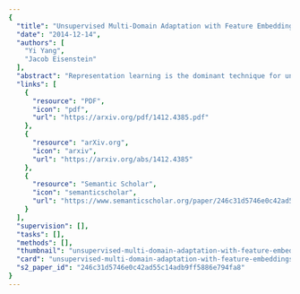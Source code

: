```yaml
---
{
  "title": "Unsupervised Multi-Domain Adaptation with Feature Embeddings",
  "date": "2014-12-14",
  "authors": [
    "Yi Yang",
    "Jacob Eisenstein"
  ],
  "abstract": "Representation learning is the dominant technique for unsupervised domain adaptation, but existing approaches often require the specification of \"pivot features\" that generalize across domains, which are selected by task-specific heuristics. We show that a novel but simple feature embedding approach provides better performance, by exploiting the feature template structure common in NLP problems.",
  "links": [
    {
      "resource": "PDF",
      "icon": "pdf",
      "url": "https://arxiv.org/pdf/1412.4385.pdf"
    },
    {
      "resource": "arXiv.org",
      "icon": "arxiv",
      "url": "https://arxiv.org/abs/1412.4385"
    },
    {
      "resource": "Semantic Scholar",
      "icon": "semanticscholar",
      "url": "https://www.semanticscholar.org/paper/246c31d5746e0c42ad55c14adb9ff5886e794fa8"
    }
  ],
  "supervision": [],
  "tasks": [],
  "methods": [],
  "thumbnail": "unsupervised-multi-domain-adaptation-with-feature-embeddings-thumb.jpg",
  "card": "unsupervised-multi-domain-adaptation-with-feature-embeddings-card.jpg",
  "s2_paper_id": "246c31d5746e0c42ad55c14adb9ff5886e794fa8"
}
---
```


